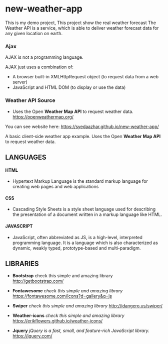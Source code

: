 # new-weather-app
This is my demo project,
This project show the real weather forecast
The Weather API is a service, which is able to deliver weather forecast data for any given location on earth.

### Ajax

AJAX is not a programming language.

AJAX just uses a combination of:

 * A browser built-in XMLHttpRequest object (to request data from a web server) 
 * JavaScript and HTML DOM (to display or use the data)
 
 ### Weather API Source
 * Uses the Open **Weather Map API** to request weather data. https://openweathermap.org/

You can see website here: https://syedaazhar.github.io/new-weather-app/

A basic client-side weather app example.
Uses the Open **Weather Map API** to request weather data.

## LANGUAGES
#### HTML
* Hypertext Markup Language is the standard markup language for creating web pages and web applications

#### CSS 
* Cascading Style Sheets is a style sheet language used for describing the presentation of a document written in a markup language like HTML. 
#### JAVASCRIPT
* JavaScript, often abbreviated as JS, is a high-level, interpreted programming language. It is a language which is also characterized as   dynamic, weakly typed, prototype-based and multi-paradigm.



## LIBRARIES
 * **Bootstrap**
 check this simple and amazing library 
 http://getbootstrap.com/
 
 * **Fontawesome**
 *check this simple and amazing library* 
 https://fontawesome.com/icons?d=gallery&q=js
 
 * **Swiper**
 *check this simple and amazing library*
 http://idangero.us/swiper/
 
 * **Weather-icons**
 *check this simple and amazing library* 
 https://erikflowers.github.io/weather-icons/
 
 * **Jquery**
  *jQuery is a fast, small, and feature-rich JavaScript library.*
  https://jquery.com/
